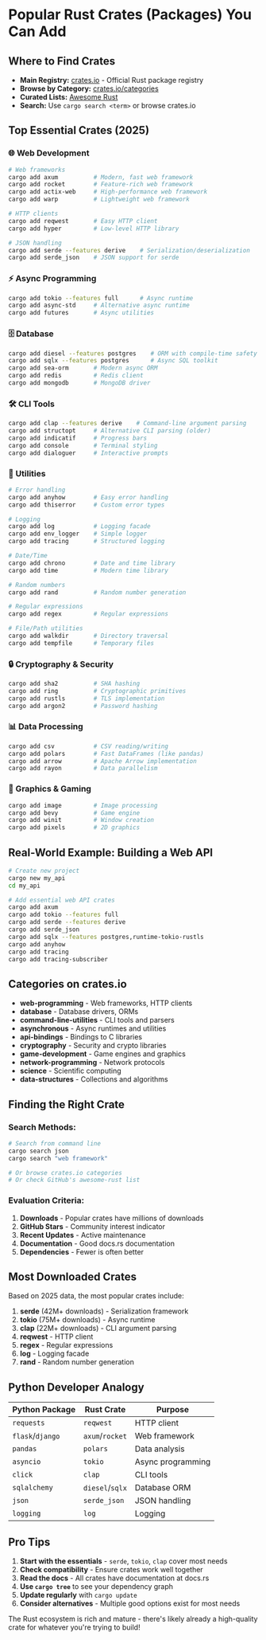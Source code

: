 # Popular Rust Crates (Packages) You Can Add

## Where to Find Crates

- **Main Registry:** [crates.io](https://crates.io) - Official Rust package registry
- **Browse by Category:** [crates.io/categories](https://crates.io/categories)
- **Curated Lists:** [Awesome Rust](https://github.com/rust-unofficial/awesome-rust)
- **Search:** Use `cargo search <term>` or browse crates.io

## Top Essential Crates (2025)

### 🌐 Web Development
```bash
# Web frameworks
cargo add axum          # Modern, fast web framework
cargo add rocket        # Feature-rich web framework
cargo add actix-web     # High-performance web framework
cargo add warp          # Lightweight web framework

# HTTP clients
cargo add reqwest       # Easy HTTP client
cargo add hyper         # Low-level HTTP library

# JSON handling
cargo add serde --features derive    # Serialization/deserialization
cargo add serde_json    # JSON support for serde
```

### ⚡ Async Programming
```bash
cargo add tokio --features full      # Async runtime
cargo add async-std     # Alternative async runtime
cargo add futures       # Async utilities
```

### 🗄️ Database
```bash
cargo add diesel --features postgres    # ORM with compile-time safety
cargo add sqlx --features postgres      # Async SQL toolkit
cargo add sea-orm       # Modern async ORM
cargo add redis         # Redis client
cargo add mongodb       # MongoDB driver
```

### 🛠️ CLI Tools
```bash
cargo add clap --features derive    # Command-line argument parsing
cargo add structopt     # Alternative CLI parsing (older)
cargo add indicatif     # Progress bars
cargo add console       # Terminal styling
cargo add dialoguer     # Interactive prompts
```

### 🔧 Utilities
```bash
# Error handling
cargo add anyhow        # Easy error handling
cargo add thiserror     # Custom error types

# Logging
cargo add log           # Logging facade
cargo add env_logger    # Simple logger
cargo add tracing       # Structured logging

# Date/Time
cargo add chrono        # Date and time library
cargo add time          # Modern time library

# Random numbers
cargo add rand          # Random number generation

# Regular expressions
cargo add regex         # Regular expressions

# File/Path utilities
cargo add walkdir       # Directory traversal
cargo add tempfile      # Temporary files
```

### 🔒 Cryptography & Security
```bash
cargo add sha2          # SHA hashing
cargo add ring          # Cryptographic primitives
cargo add rustls        # TLS implementation
cargo add argon2        # Password hashing
```

### 📊 Data Processing
```bash
cargo add csv           # CSV reading/writing
cargo add polars        # Fast DataFrames (like pandas)
cargo add arrow         # Apache Arrow implementation
cargo add rayon         # Data parallelism
```

### 🎨 Graphics & Gaming
```bash
cargo add image         # Image processing
cargo add bevy          # Game engine
cargo add winit         # Window creation
cargo add pixels        # 2D graphics
```

## Real-World Example: Building a Web API

```bash
# Create new project
cargo new my_api
cd my_api

# Add essential web API crates
cargo add axum
cargo add tokio --features full
cargo add serde --features derive
cargo add serde_json
cargo add sqlx --features postgres,runtime-tokio-rustls
cargo add anyhow
cargo add tracing
cargo add tracing-subscriber
```

## Categories on crates.io

- **web-programming** - Web frameworks, HTTP clients
- **database** - Database drivers, ORMs
- **command-line-utilities** - CLI tools and parsers  
- **asynchronous** - Async runtimes and utilities
- **api-bindings** - Bindings to C libraries
- **cryptography** - Security and crypto libraries
- **game-development** - Game engines and graphics
- **network-programming** - Network protocols
- **science** - Scientific computing
- **data-structures** - Collections and algorithms

## Finding the Right Crate

### Search Methods:
```bash
# Search from command line
cargo search json
cargo search "web framework"

# Or browse crates.io categories
# Or check GitHub's awesome-rust list
```

### Evaluation Criteria:
1. **Downloads** - Popular crates have millions of downloads
2. **GitHub Stars** - Community interest indicator  
3. **Recent Updates** - Active maintenance
4. **Documentation** - Good docs.rs documentation
5. **Dependencies** - Fewer is often better

## Most Downloaded Crates

Based on 2025 data, the most popular crates include:

1. **serde** (42M+ downloads) - Serialization framework
2. **tokio** (75M+ downloads) - Async runtime
3. **clap** (22M+ downloads) - CLI argument parsing
4. **reqwest** - HTTP client
5. **regex** - Regular expressions
6. **log** - Logging facade
7. **rand** - Random number generation

## Python Developer Analogy

| Python Package | Rust Crate | Purpose |
|---------------|------------|---------|
| `requests` | `reqwest` | HTTP client |
| `flask`/`django` | `axum`/`rocket` | Web framework |
| `pandas` | `polars` | Data analysis |
| `asyncio` | `tokio` | Async programming |
| `click` | `clap` | CLI tools |
| `sqlalchemy` | `diesel`/`sqlx` | Database ORM |
| `json` | `serde_json` | JSON handling |
| `logging` | `log` | Logging |

## Pro Tips

1. **Start with the essentials** - `serde`, `tokio`, `clap` cover most needs
2. **Check compatibility** - Ensure crates work well together  
3. **Read the docs** - All crates have documentation at docs.rs
4. **Use `cargo tree`** to see your dependency graph
5. **Update regularly** with `cargo update`
6. **Consider alternatives** - Multiple good options exist for most needs

The Rust ecosystem is rich and mature - there's likely already a high-quality crate for whatever you're trying to build!

